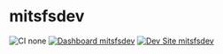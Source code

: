 # mitsfsdev

![CI none](https://img.shields.io/badge/ci-none-orange.svg)
[![Dashboard mitsfsdev](https://img.shields.io/badge/dashboard-mitsfsdev-yellow.svg)](https://dashboard.pantheon.io/sites/42a588d6-16e4-4428-9df9-cdd736c64d62#dev/code)
[![Dev Site mitsfsdev](https://img.shields.io/badge/site-mitsfsdev-blue.svg)](http://dev-mitsfsdev.pantheonsite.io/)